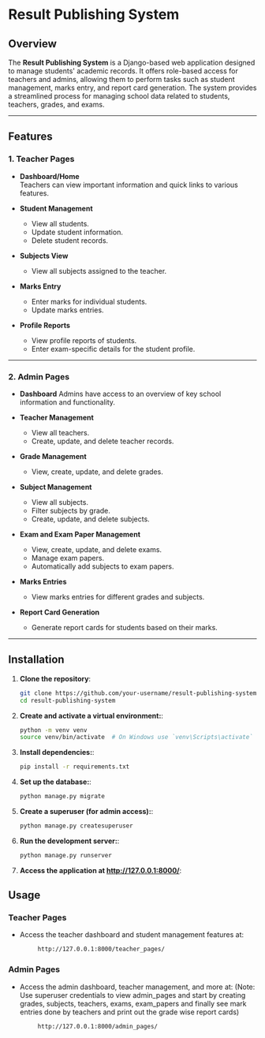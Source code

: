 # Result Publishing System

## Overview

The **Result Publishing System** is a Django-based web application designed to manage students' academic records. It offers role-based access for teachers and admins, allowing them to perform tasks such as student management, marks entry, and report card generation. The system provides a streamlined process for managing school data related to students, teachers, grades, and exams.

---

## Features

### 1. Teacher Pages

- **Dashboard/Home**  
  Teachers can view important information and quick links to various features.
- **Student Management**
  - View all students.
  - Update student information.
  - Delete student records.
- **Subjects View**
  - View all subjects assigned to the teacher.
- **Marks Entry**

  - Enter marks for individual students.
  - Update marks entries.

- **Profile Reports**
  - View profile reports of students.
  - Enter exam-specific details for the student profile.

---

### 2. Admin Pages

- **Dashboard**
  Admins have access to an overview of key school information and functionality.

- **Teacher Management**

  - View all teachers.
  - Create, update, and delete teacher records.

- **Grade Management**

  - View, create, update, and delete grades.

- **Subject Management**

  - View all subjects.
  - Filter subjects by grade.
  - Create, update, and delete subjects.

- **Exam and Exam Paper Management**

  - View, create, update, and delete exams.
  - Manage exam papers.
  - Automatically add subjects to exam papers.

- **Marks Entries**

  - View marks entries for different grades and subjects.

- **Report Card Generation**
  - Generate report cards for students based on their marks.

---

## Installation

1. **Clone the repository**:

   ```bash
   git clone https://github.com/your-username/result-publishing-system.git
   cd result-publishing-system
   ```

2. **Create and activate a virtual environment:**:

   ```bash
   python -m venv venv
   source venv/bin/activate  # On Windows use `venv\Scripts\activate`
   ```

3. **Install dependencies:**:
   ```bash
   pip install -r requirements.txt
   ```
4. **Set up the database:**:

   ```bash
   python manage.py migrate
   ```

5. **Create a superuser (for admin access):**:

   ```bash
   python manage.py createsuperuser
   ```

6. **Run the development server:**:

   ```bash
   python manage.py runserver
   ```

7. **Access the application at http://127.0.0.1:8000/**:

## Usage

### Teacher Pages

- Access the teacher dashboard and student management features at:

  ```bash
       http://127.0.0.1:8000/teacher_pages/
  ```

### Admin Pages

- Access the admin dashboard, teacher management, and more at: (Note: Use superuser credentials to view admin_pages and start by creating grades, subjects, teachers, exams, exam_papers and finally see mark entries done by teachers and print out the grade wise report cards)

  ```bash
       http://127.0.0.1:8000/admin_pages/
  ```
